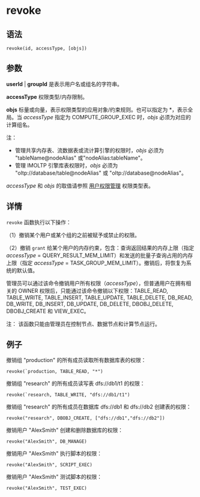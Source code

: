 # revoke

## 语法

`revoke(id, accessType, [objs])`

## 参数

**userId** | **groupId** 是表示用户名或组名的字符串。

**accessType** 权限类型/内存限制。

**objs** 标量或向量，表示权限类型的应用对象/约束规则。也可以指定为 \*，表示全局。当 *accessType* 指定为 COMPUTE\_GROUP\_EXEC 时，*objs*
必须为对应的计算组名。

注：

* 管理共享内存表、流数据表或流计算引擎的权限时，*objs* 必须为 "tableName@nodeAlias"
  或"nodeAlias:tableName"。
* 管理 IMOLTP 引擎库表权限时，*objs* 必须为 "oltp://database/table@nodeAlias" 或
  "oltp://database@nodeAlias"。

*accessType* 和 *objs* 的取值请参照 [用户权限管理](../g/../../tutorials/ACL_and_Security.md) 权限类型表。

## 详情

`revoke` 函数执行以下操作：

（1）撤销某个用户或某个组的之前被赋予或禁止的权限。

（2）撤销 `grant` 给某个用户的内存约束，包含：查询返回结果的内存上限（指定
*accessType* = QUERY\_RESULT\_MEM\_LIMIT）和发送的批量子查询占用的内存上限（指定 *accessType*
= TASK\_GROUP\_MEM\_LIMIT）。撤销后，将恢复为系统的默认值。

管理员可以通过该命令撤销用户所有权限（*accessType*），但普通用户在拥有相关的 OWNER 权限后，只能通过该命令撤销以下权限：TABLE\_READ,
TABLE\_WRITE, TABLE\_INSERT, TABLE\_UPDATE, TABLE\_DELETE, DB\_READ, DB\_WRITE, DB\_INSERT,
DB\_UPDATE, DB\_DELETE, DBOBJ\_DELETE, DBOBJ\_CREATE 和 VIEW\_EXEC。

注： 该函数只能由管理员在控制节点、数据节点和计算节点运行。

## 例子

撤销组 "production" 的所有成员读取所有数据库表的权限：

```
revoke(`production, TABLE_READ, "*")
```

撤销组 "research" 的所有成员读写表 dfs://db1/t1 的权限：

```
revoke(`research, TABLE_WRITE, "dfs://db1/t1")
```

撤销组 "research" 的所有成员在数据库 dfs://db1 和 dfs://db2 创建表的权限：

```
revoke("research", DBOBJ_CREATE, ["dfs://db1","dfs://db2"])
```

撤销用户 "AlexSmith" 创建和删除数据库的权限：

```
revoke("AlexSmith", DB_MANAGE)
```

撤销用户 "AlexSmith" 执行脚本的权限：

```
revoke("AlexSmith", SCRIPT_EXEC)
```

撤销用户 "AlexSmith" 测试脚本的权限：

```
revoke("AlexSmith", TEST_EXEC)
```

